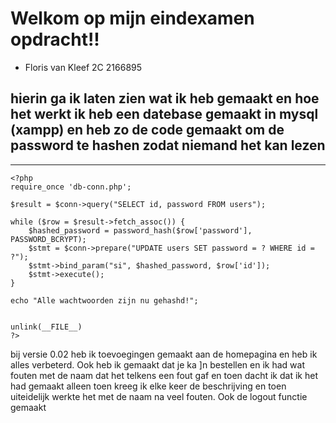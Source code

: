 
# Welkom op mijn eindexamen opdracht!!
- Floris van Kleef 2C 2166895


    
hierin ga ik laten zien wat ik heb gemaakt en hoe het werkt 
ik heb een datebase gemaakt in mysql (xampp) en heb zo de code gemaakt om de password te hashen zodat niemand het kan lezen
---
---
```
<?php   
require_once 'db-conn.php';   

$result = $conn->query("SELECT id, password FROM users");   
   
while ($row = $result->fetch_assoc()) {   
    $hashed_password = password_hash($row['password'], PASSWORD_BCRYPT);   
    $stmt = $conn->prepare("UPDATE users SET password = ? WHERE id = ?");   
    $stmt->bind_param("si", $hashed_password, $row['id']);    
    $stmt->execute();    
}    
 
echo "Alle wachtwoorden zijn nu gehashd!";    
  

unlink(__FILE__)    
?>  
```
bij versie 0.02 heb ik toevoegingen gemaakt aan de homepagina en heb ik alles verbeterd. Ook heb ik gemaakt dat je ka ]n bestellen en ik had wat fouten met de naam dat het telkens een fout gaf en toen dacht ik dat ik het had gemaakt alleen toen kreeg ik elke keer de beschrijving en toen uiteidelijk werkte het met de naam na veel fouten. Ook de logout functie gemaakt
